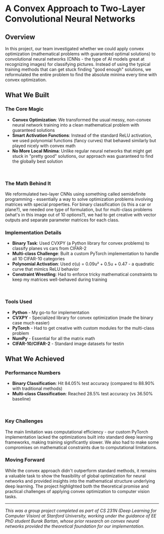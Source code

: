 # A Convex Approach to Two-Layer Convolutional Neural Networks

## Overview

In this project, our team investigated whether we could apply convex optimization (mathematical problems with guaranteed optimal solutions) to convolutional neural networks (CNNs - the type of AI models great at recognizing images) for classifying pictures. Instead of using the typical training methods that can get stuck finding "good enough" solutions, we reformulated the entire problem to find the absolute minima every time with convex optimization.


## What We Built

### The Core Magic
- **Convex Optimization**: We transformed the usual messy, non-convex neural network training into a clean mathematical problem with guaranteed solutions
- **Smart Activation Functions**: Instead of the standard ReLU activation, we used polynomial functions (fancy curves) that behaved similarly but played nicely with convex math
- **No More Local Minima**: Unlike regular neural networks that might get stuck in "pretty good" solutions, our approach was guaranteed to find the globally best solution

<br>


### The Math Behind It
We reformulated two-layer CNNs using something called semidefinite programming - essentially a way to solve optimization problems involving matrices with special properties. For binary classification (is this a car or plane?), we needed one type of formulation, but for multi-class problems (what's in this image out of 10 options?), we had to get creative with vector outputs and separate parameter matrices for each class.

### Implementation Details
- **Binary Task**: Used CVXPY (a Python library for convex problems) to classify planes vs cars from CIFAR-2
- **Multi-class Challenge**: Built a custom PyTorch implementation to handle all 10 CIFAR-10 categories
- **Polynomial Activation**: Used σ(u) = 0.09u² + 0.5u + 0.47 - a quadratic curve that mimics ReLU behavior
- **Constraint Wrestling**: Had to enforce tricky mathematical constraints to keep my matrices well-behaved during training

<br>

### Tools Used

- **Python** - My go-to for implementation
- **CVXPY** - Specialized library for convex optimization (made the binary case much easier)
- **PyTorch** - Had to get creative with custom modules for the multi-class problem
- **NumPy** - Essential for all the matrix math
- **CIFAR-10/CIFAR-2** - Standard image datasets for testin

## What We Achieved

### Performance Numbers
- **Binary Classification**: Hit 84.05% test accuracy (compared to 88.90% with traditional methods)
- **Multi-class Classification**: Reached 28.5% test accuracy (vs 36.50% baseline)

<br>


### Key Challenges
The main limitation was computational efficiency - our custom PyTorch implementation lacked the optimizations built into standard deep learning frameworks, making training significantly slower. We also had to make some compromises on mathematical constraints due to computational limitations.



### Moving Forward
While the convex approach didn't outperform standard methods, it remains a valuable task to show the feasibility of global optimization for neural networks and provided insights into the mathematical structure underlying deep learning. The project highlighted both the theoretical promise and practical challenges of applying convex optimization to computer vision tasks.

---

*This was a group project completed as part of CS 231N (Deep Learning for Computer Vision) at Stanford University, working under the guidance of EE PhD student Burak Bartan, whose prior research on convex neural networks provided the theoretical foundation for our implementation.*
